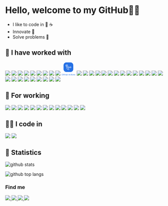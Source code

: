 # Hello, welcome to my GitHub👋🎉

- I like to code in 🐍 ☕
- Innovate 🔎
- Solve problems 🧠


## 🌱 I have worked with

<code><img height="43" src="https://comunytek.com/wp-content/uploads/2017/03/Microservices.png"></code>
<code><img height="43" src="https://www.vectorlogo.zone/logos/google_cloud/google_cloud-ar21.svg"></code>
<code><img height="43" src="https://www.vectorlogo.zone/logos/microsoft_azure/microsoft_azure-ar21.svg"></code>
<code><img height="43" src="https://www.vectorlogo.zone/logos/azurecontainerregistry/azurecontainerregistry-ar21.svg"></code>
<code><img height="43" src="https://www.vectorlogo.zone/logos/kubernetes/kubernetes-ar21.svg"></code>
<code><img height="43" src="https://www.vectorlogo.zone/logos/angular/angular-ar21.svg"></code>
<code><img height="43" src="https://raw.githubusercontent.com/file-icons/icons/master/svg/Truffle.svg"></code>
<code><img height="43" src="https://raw.githubusercontent.com/detain/svg-logos/master/svg/blockchain.svg"></code>
<code><img height="43" src="https://www.vectorlogo.zone/logos/ethereum/ethereum-ar21.svg"></code>
<code><img height="43" src="https://raw.githubusercontent.com/cncf/landscape/master/hosted_logos/github-actions.svg"></code>
<code><img height="43" src="https://www.vectorlogo.zone/logos/terraformio/terraformio-ar21.svg"></code>
<code><img height="43" src="https://www.vectorlogo.zone/logos/elasticco_kibana/elasticco_kibana-ar21.svg"></code>
<code><img height="43" src="https://www.vectorlogo.zone/logos/docker/docker-ar21.svg"></code>
<code><img height="43" src="https://www.vectorlogo.zone/logos/java/java-ar21.svg"></code>
<code><img height="43" src="https://www.vectorlogo.zone/logos/springio/springio-ar21.svg"></code>
<code><img height="43" src="https://www.vectorlogo.zone/logos/python/python-ar21.svg"></code>
<code><img height="43" src="https://www.vectorlogo.zone/logos/pocoo_flask/pocoo_flask-ar21.svg"></code>
<code><img height="43" src="https://www.vectorlogo.zone/logos/apache_kafka/apache_kafka-ar21.svg"></code>
<code><img height="43" src="https://www.vectorlogo.zone/logos/opencv/opencv-ar21.svg"></code>
<code><img height="43" src="https://www.vectorlogo.zone/logos/arduino/arduino-ar21.svg"></code>
<code><img height="43" src="https://www.vectorlogo.zone/logos/mongodb/mongodb-ar21.svg"></code>
<code><img height="43" src="https://www.vectorlogo.zone/logos/oracle/oracle-ar21.svg"></code>
<code><img height="43" src="https://teorema-rd.com/wp-content/uploads/2020/05/microsoft-SQL-server-logo-1024x576.jpg"></code>
<code><img height="43" src="https://www.vectorlogo.zone/logos/mysql/mysql-ar21.svg"></code>
<code><img height="43" src="https://www.vectorlogo.zone/logos/prometheusio/prometheusio-ar21.svg"></code>
<code><img height="43" src="https://www.vectorlogo.zone/logos/grafana/grafana-ar21.svg"></code>
<code><img height="43" src="https://www.vectorlogo.zone/logos/linux/linux-ar21.svg"></code>
<code><img height="43" src="https://www.vectorlogo.zone/logos/ubuntu/ubuntu-ar21.svg"></code>
<code><img height="43" src="https://www.vectorlogo.zone/logos/wildfly/wildfly-ar21.svg"></code>
<code><img height="43" src="https://www.vectorlogo.zone/logos/javaee_glassfish/javaee_glassfish-ar21.svg"></code>
<code><img height="43" src="https://www.vectorlogo.zone/logos/wordpress/wordpress-ar21.svg"></code>
<code><img height="43" src="https://www.vectorlogo.zone/logos/alfresco/alfresco-ar21.svg"></code>
<code><img height="43" src="https://www.vectorlogo.zone/logos/microsoft_powerbi/microsoft_powerbi-ar21.svg"></code>

## 📅 For working

<code><img height="43" src="https://www.vectorlogo.zone/logos/openshift/openshift-ar21.svg"></code>
<code><img height="43" src="https://www.vectorlogo.zone/logos/amazon_aws/amazon_aws-ar21.svg"></code>
<code><img height="43" src="https://www.vectorlogo.zone/logos/elastic/elastic-ar21.svg"></code>
<code><img height="43" src="https://www.vectorlogo.zone/logos/elasticco_logstash/elasticco_logstash-ar21.svg"></code>
<code><img height="43" src="https://www.vectorlogo.zone/logos/google_cloud_run/google_cloud_run-ar21.svg"></code>
<code><img height="43" src="https://www.vectorlogo.zone/logos/azurefunctions/azurefunctions-ar21.svg"></code>
<code><img height="43" src="https://www.vectorlogo.zone/logos/flutterio/flutterio-ar21.svg"></code>
<code><img height="43" src="https://www.vectorlogo.zone/logos/firebase/firebase-ar21.svg"></code>
<code><img height="43" src="https://www.vectorlogo.zone/logos/istioio/istioio-ar21.svg"></code>
<code><img height="43" src="https://www.vectorlogo.zone/logos/reactjs/reactjs-ar21.svg"></code>
<code><img height="43" src="https://www.vectorlogo.zone/logos/databricks/databricks-ar21.svg"></code>
<code><img height="43" src="https://www.vectorlogo.zone/logos/pytorch/pytorch-ar21.svg"></code>
<code><img height="43" src="https://www.vectorlogo.zone/logos/djangoproject/djangoproject-ar21.svg"></code>

## 👷‍♂️ I code in

<code><img height="43" src="https://www.vectorlogo.zone/logos/jetbrains/jetbrains-ar21.svg"></code>
<code><img height="43" src="https://www.vectorlogo.zone/logos/visualstudio_code/visualstudio_code-ar21.svg"></code>

## 🎯 Statistics

![github stats](https://github-readme-stats.vercel.app/api?username=martinsam16&show_icons=true&count_private=true&include_all_commits=true)

![github top langs](https://github-readme-stats.vercel.app/api/top-langs?username=martinsam16&show_icons=true&layout=compact)


### Find me

<a href="https://www.linkedin.com/in/martinsamanarata" target="_blank">
<img width="35px" src="https://www.vectorlogo.zone/logos/linkedin/linkedin-icon.svg">
</a><a href="mailto:martin.saman@vallegrande.edu.pe" target="_blank">
<img width="35px" src="https://www.vectorlogo.zone/logos/gmail/gmail-icon.svg">
</a><a href="https://www.twitter.com/martinsaman" target="_blank">
<img width="35px"  src="https://www.vectorlogo.zone/logos/twitter/twitter-tile.svg">
</a><a href="https://martinsam16.github.io/MyCV/" target="_blank">
<img width="35px" src="https://www.freepnglogos.com/uploads/logo-website-png/logo-website-website-logo-png-transparent-background-background-15.png"></a>